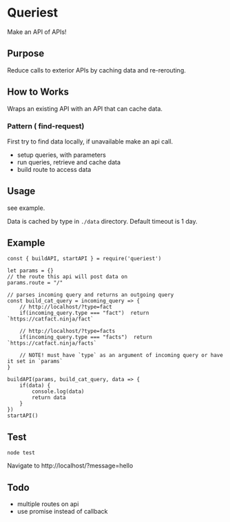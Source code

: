 # Queriest
Make an API of APIs!

## Purpose
Reduce calls to exterior APIs by caching data and re-rerouting.

## How to Works
Wraps an existing API with an API that can cache data.

### Pattern ( find-request)
First try to find data locally, if unavailable make an api call.

- setup queries, with parameters
- run queries, retrieve and cache data
- build route to access data


## Usage
see example.

Data is cached by type in `./data` directory. Default timeout is 1 day.

## Example
```
const { buildAPI, startAPI } = require('queriest')

let params = {}
// the route this api will post data on
params.route = "/"

// parses incoming query and returns an outgoing query
const build_cat_query = incoming_query => {
    // http://localhost/?type=fact
    if(incoming_query.type === "fact")  return `https://catfact.ninja/fact`
    
    // http://localhost/?type=facts
    if(incoming_query.type === "facts")  return `https://catfact.ninja/facts`

    // NOTE! must have `type` as an argument of incoming query or have it set in `params` 
}

buildAPI(params, build_cat_query, data => {
    if(data) {
        console.log(data)
        return data
    }
})
startAPI()
```


## Test
```
node test
```
Navigate to http://localhost/?message=hello

## Todo
- multiple routes on api
- use promise instead of callback